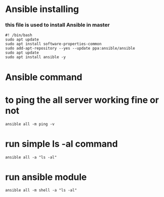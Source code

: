 # Ansible installing

### this file is used to install Ansible in master 

```
#! /bin/bash
sudo apt update
sudo apt install software-properties-common
sudo add-apt-repository --yes --update ppa:ansible/ansible
sudo apt update
sudo apt install ansible -y 
```

# Ansible command

# to ping the all server working fine or not
```ansible all -m ping -v```

# run simple ls -al command
```ansible all -a "ls -al"```

# run ansible module 
```ansible all -m shell -a "ls -al"```
